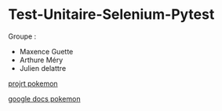 # Test-Unitaire-Selenium-Pytest

Groupe :

- Maxence Guette
- Arthure Méry
- Julien delattre


[projrt pokemon](https://github.com/Charoxy/pokemon)

[google docs pokemon](https://docs.google.com/spreadsheets/d/1_FuGjE0vnNewvvR2sfGolDIk_Iyz1fJukHjOEDJD7y4/edit?usp=sharing)

